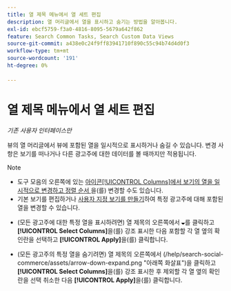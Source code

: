```yaml
---
title: 열 제목 메뉴에서 열 세트 편집
description: 열 머리글에서 열을 표시하고 숨기는 방법을 알아봅니다.
exl-id: ebcf5759-f3a0-4816-8095-5679a642f862
feature: Search Common Tasks, Search Custom Data Views
source-git-commit: a438e0c24f9ff83941710f890c55c94b74d4d0f3
workflow-type: tm+mt
source-wordcount: '191'
ht-degree: 0%

---
```


# 열 제목 메뉴에서 열 세트 편집

<!-- Doesn't include instructions for legacy Portfolios views; not available for Reports -->

*기존 사용자 인터페이스만*

뷰의 열 머리글에서 뷰에 포함된 열을 일시적으로 표시하거나 숨길 수 있습니다. 변경 사항은 보기를 떠나거나 다른 광고주에 대한 데이터를 볼 때까지만 적용됩니다.

>[!NOTE]
>
>* 도구 모음의 오른쪽에 있는 [ 아이콘[!UICONTROL Columns]에서 보기의 열을 일시적으로 변경하고 정렬 순서 ](/help/search-social-commerce/common-tasks/data-views/ad-hoc-settings/column-set-edit-sort-icon.md)을(를) 변경할 수도 있습니다.
>* 기본 보기를 편집하거나 [사용자 지정 보기를 만들기](/help/search-social-commerce/common-tasks/data-views/custom-default-views-manage.md#create-custom-view)하여 특정 광고주에 대해 포함된 열을 변경할 수 있습니다.

* (모든 광고주에 대한 특정 열을 표시하려면) 열 제목의 오른쪽에서 ![아래쪽 화살표](/help/search-social-commerce/assets/arrow-down-expand.png "아래쪽 화살표")를 클릭하고 **[!UICONTROL Select Columns]**&#x200B;을(를) 강조 표시한 다음 포함할 각 열 옆의 확인란을 선택하고 **[!UICONTROL Apply]**&#x200B;을(를) 클릭합니다.

* (모든 광고주의 특정 열을 숨기려면) 열 제목의 오른쪽에서 (/help/search-social-commerce/assets/arrow-down-expand.png &quot;아래쪽 화살표&quot;)을 클릭하고 **[!UICONTROL Select Columns]**&#x200B;을(를) 강조 표시한 후 제외할 각 열 옆의 확인란을 선택 취소한 다음 **[!UICONTROL Apply]**&#x200B;을(를) 클릭합니다.
